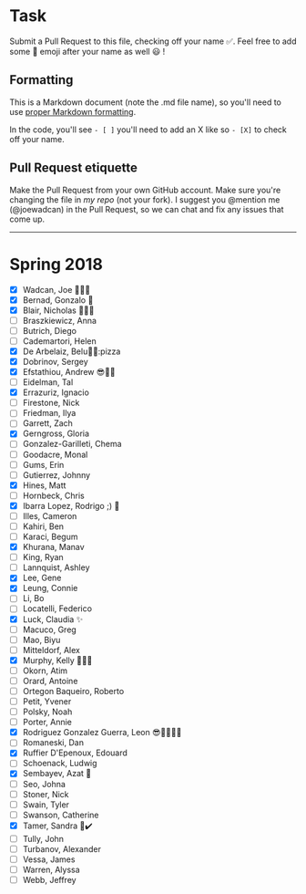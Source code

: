 # Task
Submit a Pull Request to this file, checking off your name :white_check_mark:. Feel free to add some :rocket: emoji after your name as well :smiley: ! 

## Formatting
This is a Markdown document (note the .md file name), so you'll need to use [proper Markdown formatting](https://help.github.com/articles/basic-writing-and-formatting-syntax/#task-lists). 

In the code, you'll see `- [ ]` you'll need to add an X like so `- [X]` to check off your name.

## Pull Request etiquette
Make the Pull Request from your own GitHub account. Make sure you're changing the file in _my repo_ (not your fork). I suggest you @mention me (@joewadcan) in the Pull Request, so we can chat and fix any issues that come up. 


------------

# Spring 2018

- [X] Wadcan, Joe :rocket::rocket::rocket: 
- [X] Bernad, Gonzalo :rocket:
- [X] Blair, Nicholas :rocket::sunglasses::rocket:
- [ ] Braszkiewicz, Anna
- [ ] Butrich, Diego
- [ ] Cademartori, Helen
- [X] De Arbelaiz, Belu:rocket::rocket::pizza
- [X] Dobrinov, Sergey
- [X] Efstathiou, Andrew :sunglasses::hankey::pizza:
- [ ] Eidelman, Tal
- [X] Errazuriz, Ignacio
- [ ] Firestone, Nick
- [ ] Friedman, Ilya
- [ ] Garrett, Zach
- [X] Gerngross, Gloria
- [ ] Gonzalez-Garilleti, Chema
- [ ] Goodacre, Monal
- [ ] Gums, Erin
- [ ] Gutierrez, Johnny
- [X] Hines, Matt
- [ ] Hornbeck, Chris
- [X] Ibarra Lopez, Rodrigo ;) :rocket:
- [ ] Illes, Cameron
- [ ] Kahiri, Ben
- [ ] Karaci, Begum
- [x] Khurana, Manav
- [ ] King, Ryan
- [ ] Lannquist, Ashley
- [X] Lee, Gene
- [X] Leung, Connie
- [ ] Li, Bo
- [ ] Locatelli, Federico
- [X] Luck, Claudia :sparkles:
- [ ] Macuco, Greg
- [ ] Mao, Biyu
- [ ] Mitteldorf, Alex
- [X] Murphy, Kelly :rocket::champagne::rocket:
- [ ] Okorn, Atim
- [ ] Orard, Antoine
- [ ] Ortegon Baqueiro, Roberto
- [ ] Petit, Yvener
- [ ] Polsky, Noah
- [ ] Porter, Annie
- [X] Rodriguez Gonzalez Guerra, Leon :sunglasses::hankey::pizza::rocket::rocket: 
- [ ] Romaneski, Dan
- [X] Ruffier D'Epenoux, Edouard
- [ ] Schoenack, Ludwig
- [X] Sembayev, Azat :rocket:
- [ ] Seo, Johna
- [ ] Stoner, Nick
- [ ] Swain, Tyler
- [ ] Swanson, Catherine
- [X] Tamer, Sandra :raising_hand::heavy_check_mark:
- [ ] Tully, John
- [ ] Turbanov, Alexander
- [ ] Vessa, James
- [ ] Warren, Alyssa
- [ ] Webb, Jeffrey
